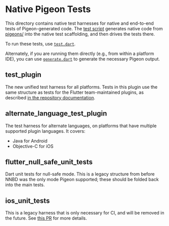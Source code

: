 # Native Pigeon Tests

This directory contains native test harnesses for native and end-to-end tests
of Pigeon-generated code. The [test script](../tool/test.dart) generates
native code from [pigeons/](../pigeons/) into the native test scaffolding, and
then drives the tests there.

To run these tests, use [`test.dart`](../tool/test.dart).

Alternately, if you are running them directly (e.g., from within a platform
IDE), you can use [`generate.dart`](../tool/generate.dart) to generate the
necessary Pigeon output.

## test\_plugin

The new unified test harness for all platforms. Tests in this plugin use the
same structure as tests for the Flutter team-maintained plugins, as described
[in the repository documentation](https://github.com/flutter/flutter/wiki/Plugin-Tests).

## alternate\_language\_test\_plugin

The test harness for alternate languages, on platforms that have multiple
supported plugin languages. It covers:
- Java for Android
- Objective-C for iOS

## flutter\_null\_safe\_unit\_tests

Dart unit tests for null-safe mode. This is a legacy structure from before
NNBD was the only mode Pigeon supported; these should be folded back into
the main tests.

## ios\_unit\_tests

This is a legacy harness that is only necessary for CI, and will be
removed in the future. See
[this PR](https://github.com/flutter/packages/pull/2816) for more
details.
